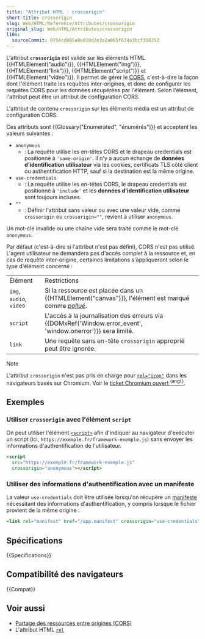 ```yaml
---
title: "Attribut HTML : crossorigin"
short-title: crossorigin
slug: Web/HTML/Reference/Attributes/crossorigin
original_slug: Web/HTML/Attributes/crossorigin
l10n:
  sourceCommit: 0754cd805a8e010d2e3a2a065f634a3bcf358252
---
```


L'attribut **`crossorigin`** est valide sur les éléments HTML {{HTMLElement("audio")}}, {{HTMLElement("img")}}, {{HTMLElement("link")}}, {{HTMLElement("script")}} et {{HTMLElement("video")}}. Il permet de gérer le [CORS](/fr/docs/Web/HTTP/Guides/CORS), c'est-à-dire la façon dont l'élément traite les requêtes inter-origines, et donc de configurer les requêtes CORS pour les données récupérées par l'élément. Selon l'élément, l'attribut peut être un attribut de configuration CORS.

L'attribut de contenu `crossorigin` sur les éléments média est un attribut de configuration CORS.

Ces attributs sont {{Glossary("Enumerated", "énumérés")}} et acceptent les valeurs suivantes&nbsp;:

- `anonymous`
  - : La requête utilise les en-têtes CORS et le drapeau credentials est positionné à `'same-origin'`. Il n'y a aucun échange de **données d'identification utilisateur** via les cookies, certificats TLS côté client ou authentification HTTP, sauf si la destination est la même origine.
- `use-credentials`
  - : La requête utilise les en-têtes CORS, le drapeau credentials est positionné à `'include'` et les **données d'identification utilisateur** sont toujours incluses.
- `""`
  - : Définir l'attribut sans valeur ou avec une valeur vide, comme `crossorigin` ou `crossorigin=""`, revient à utiliser `anonymous`.

Un mot-clé invalide ou une chaîne vide sera traité comme le mot-clé `anonymous`.

Par défaut (c'est-à-dire si l'attribut n'est pas défini), CORS n'est pas utilisé. L'agent utilisateur ne demandera pas d'accès complet à la ressource et, en cas de requête inter-origine, certaines limitations s'appliqueront selon le type d'élément concerné&nbsp;:

<table class="no-markdown">
  <tbody>
    <tr>
      <td class="header">Élément</td>
      <td class="header">Restrictions</td>
    </tr>
    <tr>
      <td><code>img</code>, <code>audio</code>, <code>video</code></td>
      <td>
        Si la ressource est placée dans un {{HTMLElement("canvas")}}, l'élément est marqué comme <a href="/fr/docs/Web/HTML/How_to/CORS_enabled_image#canevas_corrompu_et_sécurité"><em>pollué</em></a>.
      </td>
    </tr>
    <tr>
      <td><code>script</code></td>
      <td>
        L'accès à la journalisation des erreurs via {{DOMxRef('Window.error_event', 'window.onerror')}} sera limité.
      </td>
    </tr>
    <tr>
      <td><code>link</code></td>
      <td>
        Une requête sans en-tête <code>crossorigin</code> approprié peut être ignorée.
      </td>
    </tr>
  </tbody>
</table>

> [!NOTE]
> L'attribut `crossorigin` n'est pas pris en charge pour [`rel="icon"`](/fr/docs/Web/HTML/Reference/Attributes/rel#icon) dans les navigateurs basés sur Chromium. Voir le [ticket Chromium ouvert <sup>(angl.)</sup>](https://crbug.com/1121645).

## Exemples

### Utiliser `crossorigin` avec l'élément `script`

On peut utiliser l'élément [`<script>`](/fr/docs/Web/HTML/Reference/Elements/script) afin d'indiquer au navigateur d'exécuter un script (ici, `https://exemple.fr/framework-exemple.js`) sans envoyer les informations d'authentification de l'utilisateur.

```html
<script
  src="https://exemple.fr/framework-exemple.js"
  crossorigin="anonymous"></script>
```

### Utiliser des informations d'authentification avec un manifeste

La valeur `use-credentials` doit être utilisée lorsqu'on récupère un [manifeste](/fr/docs/Web/Progressive_web_apps/Manifest) nécessitant des informations d'authentification, y compris lorsque le fichier provient de la même origine :

```html
<link rel="manifest" href="/app.manifest" crossorigin="use-credentials" />
```

## Spécifications

{{Specifications}}

## Compatibilité des navigateurs

{{Compat}}

## Voir aussi

- [Partage des ressources entre origines (CORS)](/fr/docs/Web/HTTP/Guides/CORS)
- L'attribut HTML [`rel`](/fr/docs/Web/HTML/Reference/Attributes/rel)
